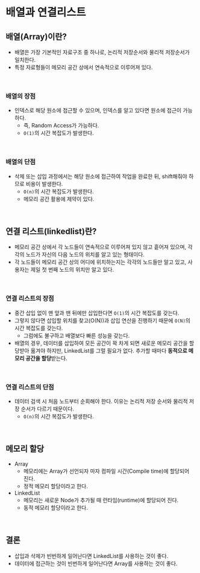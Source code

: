 # 배열과 연결리스트

## 배열(Array)이란?
- 배열은 가장 기본적인 자료구조 중 하나로, 논리적 저장순서와 물리적 저장순서가 일치한다.
- 특정 자료형들이 메모리 공간 상에서 연속적으로 이루어져 있다.

<br/>

### 배열의 장점
- 인덱스로 해당 원소에 접근할 수 있으며, 인덱스를 알고 있다면 원소에 접근이 가능하다. 
   - 즉, Random Access가 가능하다.
   - `O(1)`의 시간 복잡도가 발생한다.

<br/>

### 배열의 단점
- 삭제 또는 삽입 과정에서는 해당 원소에 접근하여 작업을 완료한 뒤, shift해줘야 하므로 비용이 발생한다. 
  - `O(n)`의 시간 복잡도가 발생한다.
  - 메모리 공간 활용에 제약이 있다.

<br/>

## 연결 리스트(linkedlist)란?
- 메모리 공간 상에서 각 노드들이 연속적으로 이루어져 있지 않고 흩어져 있으며, 각각의 노드가 자신의 다음 노드의 위치를 알고 있는 형태이다.
- 각 노드들이 메모리 공간 상의 어디에 위치하는지는 각각의 노드들만 알고 있고, 사용자는 제일 첫 번째 노드의 위치만 알고 있다.


<br/>

### 연결 리스트의 장점
- 중간 삽입 없이 맨 앞과 맨 뒤에만 삽입한다면 `O(1)`의 시간 복잡도를 갖는다.
- 그렇지 않다면 삽입할 위치를 찾고(O(N))과 삽입 연산을 진행하기 때문에 `O(N)`의 시간 복잡도를 갖는다.
   - 그럼에도 불구하고 배열보다 빠른 성능을 갖는다.
- 배열의 경우, 데이터를 삽입하여 모든 공간이 꽉 차게 되면 새로운 메모리 공간을 할당받아 옮겨야 하지만, LinkedList를 그럴 필요가 없다. 추가할 때마다 **동적으로 메모리 공간을 할당**받는다.


<br/>

### 연결 리스트의 단점
- 데이터 검색 시 처음 노드부터 순회해야 한다. 이유는 논리적 저장 순서와 물리적 저장 순서가 다르기 때문이다. 
   - `O(n)`의 시간 복잡도가 발생한다.

<br/>

## 메모리 할당
- Array
   - 메모리에는 Array가 선언되자 마자 컴파일 시간(Compile time)에 할당되어 진다.
   - 정적 메모리 할당이라고 한다.
- LinkedList
   - 메모리는 새로운 Node가 추가될 때 런타임(runtime)에 할당되어 진다.
   - 동적 메모리 할당이라고 한다.

<br/>

## 결론
- 삽입과 삭제가 빈번하게 일어난다면 LinkedList를 사용하는 것이 좋다.
- 데이터에 접근하는 것이 빈번하게 일어난다면 Array를 사용하는 것이 좋다.